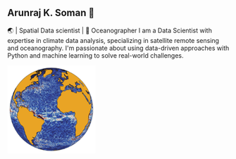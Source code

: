 ## Arunraj K. Soman 👋
:earth_asia: | Spatial Data scientist | :ocean: Oceanographer
I am a Data Scientist with expertise in climate data analysis, specializing in satellite remote sensing and oceanography. I'm passionate about using data-driven approaches with Python and machine learning to solve real-world challenges.

<img src="cover_page.jpg" alt="Local Image" width="200"/>

<!-- ![Getting Started](cover_page.jpg) -->


<!--
**arunrajks/arunrajks** is a ✨ _special_ ✨ repository because its `README.md` (this file) appears on your GitHub profile.

Here are some ideas to get you started:

- 🔭 I’m currently working on ...
- 🌱 I’m currently learning ...
- 👯 I’m looking to collaborate on ...
- 🤔 I’m looking for help with ...
- 💬 Ask me about ...
- 📫 How to reach me: ...
- 😄 Pronouns: ...
- ⚡ Fun fact: ...
-->
